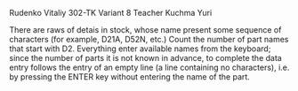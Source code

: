 Rudenko Vitaliy 302-TK
Variant 8
Teacher Kuchma Yuri

There are raws of detais in stock, whose name present
some sequence of characters (for example, D21A, D52N, etc.)
Count the number of part names that start with D2. Everything
enter available names from the keyboard; since the number of parts
it is not known in advance, to complete the data entry follows the entry of an empty line
(a line containing no characters), i.e. by pressing the ENTER key
without entering the name of the part.
